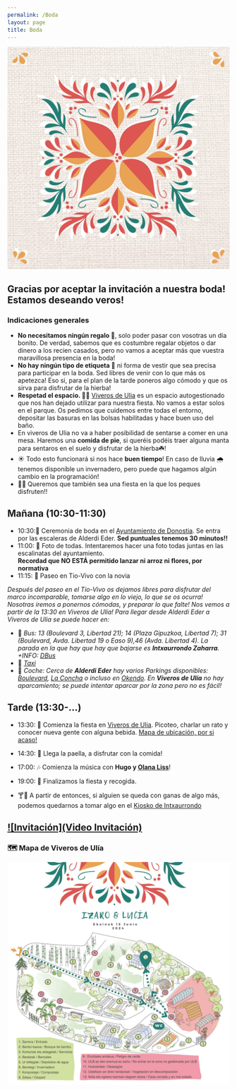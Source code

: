 ```yaml
---
permalink: /Boda
layout: page
title: Boda
---
```

![Logo](https://github.com/IzaroBlog/IzaroBlog.github.io/blob/main/_images/Ezkontza/logo.jpg?raw=true)

## Gracias por aceptar la invitación a nuestra boda! Estamos deseando veros! 

### Indicaciones generales
- **No necesitamos ningún regalo 🎁**, solo poder pasar con vosotras un día bonito. De verdad, sabemos que es costumbre regalar objetos o dar dinero a los recien casados, pero no vamos a aceptar más que vuestra maravillosa presencia en la boda! 
- **No hay ningún tipo de etiqueta 🎩** ni forma de vestir que sea precisa para participar en la boda. Sed libres de venir con lo que más os apetezca! Eso si, para el plan de la tarde poneros algo cómodo y que os sirva para disfrutar de la hierba! 
- **Respetad el espacio. 🌳🚯** [Viveros de Ulia](https://es.wikipedia.org/wiki/Parque_de_Viveros_de_Ul%C3%ADa) es un espacio autogestionado que nos han dejado utilizar para nuestra fiesta. No vamos a estar solos en el parque. Os pedimos que cuidemos entre todas el entorno, depositar las basuras en las bolsas habilitadas y hace buen uso del baño. 
- En viveros de Ulia no va a haber posibilidad de sentarse a comer en una mesa. Haremos una **comida de pie**, si queréis podéis traer alguna manta para sentaros en el suelo y disfrutar de la hierba☘️! 
- ☀️ Todo esto funcionará si nos hace **buen tiempo**! En caso de lluvia 🌧 tenemos disponible un invernadero, pero puede que hagamos algún cambio en la programación! 
- 🤹‍♀️ Queremos que también sea una fiesta en la que los peques disfruten!!

## Mañana (10:30-11:30)
- 10:30:💍 Ceremonia de boda en el [Ayuntamiento de Donostia](https://www.openstreetmap.org/?mlat=43.32126&mlon=-1.98556#map=19/43.32126/-1.98556&layers=N). Se entra por las escaleras de Alderdi Eder. **Sed puntuales tenemos 30 minutos!!**    
- 11:00: 📸 Foto de todas. Intentaremos hacer una foto todas juntas en las escalinatas del ayuntamiento.   
**Recordad que NO ESTÁ permitido lanzar ni arroz ni flores, por normativa**   
- 11:15: 🎠 Paseo en Tio-Vivo con la novia  

*Después del paseo en el Tio-Vivo os dejamos libres para disfrutar del marco incomparable, tomarse algo en lo viejo, lo que se os ocurra! Nosotras iremos a ponernos cómodas, y preparar lo que falte! Nos vemos a partir de la 13:30 en Viveros de Ulía!*
*Para llegar desde Alderdi Eder a Viveros de Ulia se puede hacer en:*
- 🚌 *Bus: 13 (Boulevard 3, Libertad 21); 14 (Plaza Gipuzkoa, Libertad 7); 31 (Boulevard, Avda. Libertad 19 o Easo 9),46 (Avda. Libertad 4). La parada en la que hay que hay que bajarse es **Intxaurrondo Zaharra**. +INFO: [DBus](https://dbus.eus/)*
- 🚕 *[Taxi](https://www.donostia.eus/ataria/es/web/info/taxia)* 
- 🚗 *Coche: Cerca de **Alderdi Eder** hay varios Parkings disponibles: [Boulevard](https://www.telpark.com/es/ciudades/donostia-san-sebastian/parking-boulevard/), [La Concha](https://www.telpark.com/es/ciudades/donostia-san-sebastian/parking-la-concha/) o incluso en [Okendo](https://www.telpark.com/es/ciudades/donostia-san-sebastian/parking-okendo/). En **Viveros de Ulía** no hay aparcamiento; se puede intentar aparcar por la zona pero no es fácil!*

## Tarde (13:30-...)

- 13:30: 💃 Comienza la fiesta en [Viveros de Ulia](https://uliakolorebaratzak.wordpress.com/uliako-lore-baratzak-proiektua-2/). Picoteo, charlar un rato y conocer nueva gente con alguna bebida.  [Mapa de ubicación, por si acaso!](https://www.openstreetmap.org/?mlat=43.32221&mlon=-1.95368#map=19/43.32221/-1.95368&layers=N)
- 14:30: 🥘 Llega la paella, a disfrutar con la comida!
- 17:00: 🎶 Comienza la música con **Hugo y [Olana Liss](https://olanaliss.com/)**!  
- 19:00: 💪 Finalizamos la fiesta y recogida.  

- 🍸🍻 A partir de entonces, si alguien se queda con ganas de algo más, podemos quedarnos a tomar algo en el [Kiosko de Intxaurrondo](https://www.openstreetmap.org/?mlat=43.32005&mlon=-1.95124#map=19/43.32005/-1.95124&layers=N)


## [![Invitación](Video Invitación)](https://github.com/IzaroBlog/IzaroBlog.github.io/blob/main/_materials/video_es.mp4)


### 🗺 Mapa de Viveros de Ulía
![mapa](https://github.com/IzaroBlog/IzaroBlog.github.io/blob/main/_images/Ezkontza/lorebaratza.jpg?raw=true)




